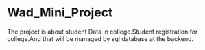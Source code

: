 # Wad_Mini_Project
The project is about student Data in college.Student registration for college.And that will be managed by sql database at the backend.
